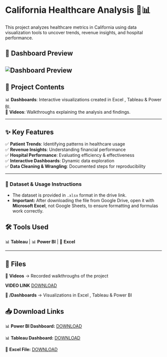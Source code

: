 # California Healthcare Analysis 🏥📊  

This project analyzes healthcare metrics in California using data visualization tools to uncover trends, revenue insights, and hospital performance.  

## 📌 Dashboard Preview  
![Dashboard Preview](https://github.com/wakandamohan1/California-Healthcare-Capacity-Study/blob/main/Screenshot%202025-02-14%20050910.png)  
---

## 🚀 Project Contents  
📊 **Dashboards**: Interactive visualizations created in Excel , Tableau & Power BI.  
🎥 **Videos**: Walkthroughs explaining the analysis and findings.

---

## ✨ Key Features  
✅ **Patient Trends**: Identifying patterns in healthcare usage  
✅ **Revenue Insights**: Understanding financial performance  
✅ **Hospital Performance**: Evaluating efficiency & effectiveness  
✅ **Interactive Dashboards**: Dynamic data exploration  
✅ **Data Cleaning & Wrangling**: Documented steps for reproducibility  

---
### 📂 Dataset & Usage Instructions
- The dataset is provided in `.xlsx` format in the drive link.
- **Important:** After downloading the file from Google Drive, open it with **Microsoft Excel**, not Google Sheets, to ensure formatting and formulas work correctly.

## 🛠 Tools Used  
📊 **Tableau** | 📊 **Power BI** | 📑 **Excel**  

---

## 📂 Files  

🔹 **Videos** → Recorded walkthroughs of the project  

**VIDEO LINK** [DOWNLOAD](https://drive.google.com/file/d/1_AmGB82Uw5VNWRKan0q96krT3r4pXIlJ/view?usp=drive_link)  

🔹 **/Dashboards** → Visualizations in Excel , Tableau & Power BI  

## 📥 Download Links  

📊 **Power BI Dashboard:** [DOWNLOAD](https://drive.google.com/file/d/1q6Xzme3LUMQF9oUquyoOkPpPhIf-7s5A/view?usp=drive_link)  

📊 **Tableau Dashboard:** [DOWNLOAD](https://drive.google.com/file/d/1rmt2apO2RGorHtTpxDF-fF7OkJqnU4Qj/view?usp=drive_link)   

📑 **Excel File:** [DOWNLOAD](https://drive.google.com/file/d/1cfcjIZh4OGnVsjoIXTv0hPUkTghUi4_a/view?usp=drive_link)   

